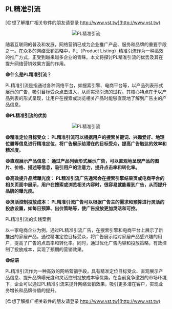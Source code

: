 ## **PL精准引流**

[😍想了解推广相关软件的朋友请登录 http://www.vst.tw](http://www.vst.tw)

 <center><img src="https://vst.tw/MP4/tuiguang/png/5.png" alt="PL精准引流"></center>

随着互联网的普及和发展，网络营销已成为企业推广产品、服务和品牌的重要手段之一。在众多的网络营销策略中，PL（Product Listing）精准引流作为一种高效的推广方式，正受到越来越多企业的青睐。本文将探讨PL精准引流的优势及其在提升网络营销效果方面的作用。

**😄什么是PL精准引流？**

PL精准引流是指通过各种网络平台，如搜索引擎、电商平台等，以产品列表形式展示的广告，吸引目标受众点击进入，从而实现引流的过程。其核心特点在于以产品列表的形式呈现，让用户在搜索或浏览相关产品时能够直观地了解到广告主的产品信息。

**😄PL精准引流的优势**

 <center><img src="https://vst.tw/MP4/tuiguang/png/3.png" alt="PL精准引流"></center>

**😄精准定位目标受众： PL精准引流可以根据用户的搜索关键词、兴趣爱好、地理位置等信息进行精准定位，将广告展示给潜在的目标受众，提高广告触达的效率和精准度。**

**😄直观展示产品信息： 通过产品列表形式展示广告，可以直观地呈现产品的图片、价格、描述等信息，吸引用户的注意力，提升点击率和转化率。**

**😄高效提升品牌曝光度： PL精准引流广告通常会在搜索引擎结果页或电商平台的相关页面中展示，用户在搜索或浏览相关内容时，很容易就能看到广告，从而提升品牌的曝光度。**

**😄灵活控制投放成本： PL精准引流广告可以根据广告主的需求和预算进行灵活的投放设置，如每日预算、出价策略等，使广告投放更加灵活和可控。**

PL精准引流的实践案例

以一家电商企业为例，通过PL精准引流广告，在搜索引擎和电商平台上展示了新推出的家居产品。通过精准定位目标受众，将广告展示给对家居产品感兴趣的用户，提高了广告的点击率和转化率。同时，通过优化广告内容和投放策略，有效控制了投放成本，实现了预期的营销效果。

**😄结语**

PL精准引流作为一种高效的网络营销手段，具有精准定位目标受众、直观展示产品信息、提升品牌曝光度和灵活控制投放成本等优势。在当前竞争激烈的市场环境下，企业可以通过PL精准引流来提升网络营销效果，吸引更多潜在客户，实现业务增长和品牌价值的提升。

[😍想了解推广相关软件的朋友请登录 http://www.vst.tw](http://www.vst.tw)



